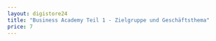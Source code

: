 ```yaml
---
layout: digistore24
title: "Business Academy Teil 1 - Zielgruppe und Geschäftsthema"
price: 7
---
```

